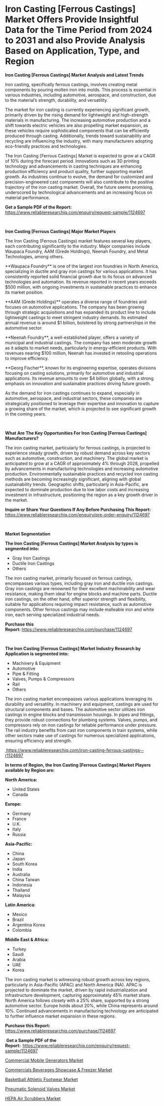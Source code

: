 <p><h1>Iron Casting [Ferrous Castings] Market Offers Provide Insightful Data for the Time Period from 2024 to 2031 and also Provide Analysis Based on Application, Type, and Region</h1></p><p><strong>Iron Casting [Ferrous Castings] Market Analysis and Latest Trends</strong></p>
<p><p>Iron casting, specifically ferrous castings, involves creating metal components by pouring molten iron into molds. This process is essential in various industries, including automotive, aerospace, and construction, due to the material’s strength, durability, and versatility.</p><p>The market for iron casting is currently experiencing significant growth, primarily driven by the rising demand for lightweight and high-strength materials in manufacturing. The increasing automotive production and a shift towards electric vehicles are also propelling market expansion, as these vehicles require sophisticated components that can be efficiently produced through casting. Additionally, trends toward sustainability and recycling are influencing the industry, with many manufacturers adopting eco-friendly practices and technologies.</p><p>The Iron Casting [Ferrous Castings] Market is expected to grow at a CAGR of 10% during the forecast period. Innovations such as 3D printing technology and advancements in casting techniques are enhancing production efficiency and product quality, further supporting market growth. As industries continue to evolve, the demand for customized and precision-engineered cast components will also contribute to the positive trajectory of the iron casting market. Overall, the future seems promising, underscored by technological advancements and an increasing focus on material performance.</p></p>
<p><strong>Get a Sample PDF of the Report:&nbsp;</strong> <a href="https://www.reliableresearchiq.com/enquiry/request-sample/1124697?utm_campaign=99&utm_medium=2&utm_source=Github&utm_content=ia&utm_term=05122024&utm_id=iron-casting-ferrous-castings">https://www.reliableresearchiq.com/enquiry/request-sample/1124697</a></p>
<p>&nbsp;</p>
<p><strong>Iron Casting [Ferrous Castings] Major Market Players</strong></p>
<p><p>The Iron Casting (Ferrous Castings) market features several key players, each contributing significantly to the industry. Major companies include Waupaca Foundry, AAM (Grede Holdings), Neenah Foundry, and Metal Technologies, among others. </p><p>**Waupaca Foundry** is one of the largest iron foundries in North America, specializing in ductile and gray iron castings for various applications. It has consistently reported solid financial growth due to its focus on advanced technologies and automation. Its revenue reported in recent years exceeds $500 million, with ongoing investments in sustainable practices to enhance its market position.</p><p>**AAM (Grede Holdings)** operates a diverse range of foundries and focuses on automotive applications. The company has been growing through strategic acquisitions and has expanded its product line to include lightweight castings to meet stringent industry demands. Its estimated annual revenue is around $1 billion, bolstered by strong partnerships in the automotive sector.</p><p>**Neenah Foundry**, a well-established player, offers a variety of municipal and industrial castings. The company has seen moderate growth as it adapts to market needs, particularly in energy-efficient products. With revenues nearing $100 million, Neenah has invested in retooling operations to improve efficiency.</p><p>**Georg Fischer**, known for its engineering expertise, operates divisions focusing on casting solutions, primarily for automotive and industrial applications. Its revenue amounts to over $4 billion globally, with a strong emphasis on innovation and sustainable practices driving future growth.</p><p>As the demand for iron castings continues to expand, especially in automotive, aerospace, and industrial sectors, these companies are strategically positioned to leverage their expertise and innovation to capture a growing share of the market, which is projected to see significant growth in the coming years.</p></p>
<p>&nbsp;</p>
<p><strong>What Are The Key Opportunities For Iron Casting [Ferrous Castings] Manufacturers?</strong></p>
<p><p>The iron casting market, particularly for ferrous castings, is projected to experience steady growth, driven by robust demand across key sectors such as automotive, construction, and machinery. The global market is anticipated to grow at a CAGR of approximately 4% through 2028, propelled by advancements in manufacturing technologies and increasing automotive production. Environmentally sustainable practices and recycled iron casting methods are becoming increasingly significant, aligning with global sustainability trends. Geographic shifts, particularly in Asia-Pacific, are expected to dominate production due to low labor costs and increasing investment in infrastructure, positioning the region as a key growth driver in the market.</p></p>
<p><strong>Inquire or Share Your Questions If Any Before Purchasing This Report:</strong> <a href="https://www.reliableresearchiq.com/enquiry/pre-order-enquiry/1124697?utm_campaign=99&utm_medium=2&utm_source=Github&utm_content=ia&utm_term=05122024&utm_id=iron-casting-ferrous-castings">https://www.reliableresearchiq.com/enquiry/pre-order-enquiry/1124697</a></p>
<p>&nbsp;</p>
<p><strong>Market Segmentation</strong></p>
<p><strong>The Iron Casting [Ferrous Castings] Market Analysis by types is segmented into:</strong></p>
<p><ul><li>Gray Iron Castings</li><li>Ductile Iron Castings</li><li>Others</li></ul></p>
<p><p>The iron casting market, primarily focused on ferrous castings, encompasses various types, including gray iron and ductile iron castings. Gray iron castings are renowned for their excellent machinability and wear resistance, making them ideal for engine blocks and machine parts. Ductile iron castings, on the other hand, offer superior strength and flexibility, suitable for applications requiring impact resistance, such as automotive components. Other ferrous castings may include malleable iron and white iron, each serving specialized industrial needs.</p></p>
<p><strong>Purchase this Report:&nbsp;</strong><a href="https://www.reliableresearchiq.com/purchase/1124697?utm_campaign=99&utm_medium=2&utm_source=Github&utm_content=ia&utm_term=05122024&utm_id=iron-casting-ferrous-castings">https://www.reliableresearchiq.com/purchase/1124697</a></p>
<p>&nbsp;</p>
<p><strong>The Iron Casting [Ferrous Castings] Market Industry Research by Application is segmented into:</strong></p>
<p><ul><li>Machinery & Equipment</li><li>Automotive</li><li>Pipe & Fitting</li><li>Valves, Pumps & Compressors</li><li>Rail</li><li>Others</li></ul></p>
<p><p>The iron casting market encompasses various applications leveraging its durability and versatility. In machinery and equipment, castings are used for structural components and bases. The automotive sector utilizes iron castings in engine blocks and transmission housings. In pipes and fittings, they provide robust connections for plumbing systems. Valves, pumps, and compressors rely on iron castings for reliable performance under pressure. The rail industry benefits from cast iron components in train systems, while other sectors make use of castings for numerous specialized applications, ensuring efficiency and strength.</p></p>
<p><a href="https://www.reliableresearchiq.com/iron-casting-ferrous-castings--r1124697?utm_campaign=99&utm_medium=2&utm_source=Github&utm_content=ia&utm_term=05122024&utm_id=iron-casting-ferrous-castings">&nbsp;https://www.reliableresearchiq.com/iron-casting-ferrous-castings--r1124697</a></p>
<p><strong>In terms of Region, the Iron Casting [Ferrous Castings] Market Players available by Region are:</strong></p>
<p>
    <p> <strong> North America: </strong>
        <ul>
            <li>United States</li>
            <li>Canada</li>
        </ul>
        </p> 
    <p> <strong> Europe: </strong>
        <ul>
            <li>Germany</li>
            <li>France</li>
            <li>U.K.</li>
            <li>Italy</li>
            <li>Russia</li>
        </ul>
        </p> 
    <p> <strong> Asia-Pacific: </strong>
        <ul>
            <li>China</li>
            <li>Japan</li>
            <li>South Korea</li>
            <li>India</li>
            <li>Australia</li>
            <li>China Taiwan</li>
            <li>Indonesia</li>
            <li>Thailand</li>
            <li>Malaysia</li>
        </ul>
        </p> 
    <p> <strong> Latin America: </strong>
        <ul>
            <li>Mexico</li>
            <li>Brazil</li>
            <li>Argentina Korea</li>
            <li>Colombia</li>
        </ul>
        </p> 
    <p> <strong> Middle East & Africa: </strong>
        <ul>
            <li>Turkey</li>
            <li>Saudi</li>
            <li>Arabia</li>
            <li>UAE</li>
            <li>Korea</li>
        </ul>
    </p>
    </p>
<p><p>The iron casting market is witnessing robust growth across key regions, particularly in Asia-Pacific (APAC) and North America (NA). APAC is projected to dominate the market, driven by rapid industrialization and infrastructure development, capturing approximately 45% market share. North America follows closely with a 25% share, supported by a strong automotive sector. Europe holds about 20%, while China represents around 10%. Continued advancements in manufacturing technology are anticipated to further influence market expansion in these regions.</p></p>
<p><strong>Purchase this Report: </strong><a href="https://www.reliableresearchiq.com/purchase/1124697?utm_campaign=99&utm_medium=2&utm_source=Github&utm_content=ia&utm_term=05122024&utm_id=iron-casting-ferrous-castings">https://www.reliableresearchiq.com/purchase/1124697</a></p>
<p>&nbsp;<strong>Get a Sample PDF of the Report:&nbsp;&nbsp;</strong><a href="https://www.reliableresearchiq.com/enquiry/request-sample/1124697?utm_campaign=99&utm_medium=2&utm_source=Github&utm_content=ia&utm_term=05122024&utm_id=iron-casting-ferrous-castings">https://www.reliableresearchiq.com/enquiry/request-sample/1124697</a></p>
<p><strong></strong></p>
<p><p><a href="https://www.linkedin.com/pulse/commercial-mobile-generators-market-size-forecast-2024-2031-zzqof?utm_campaign=99&utm_medium=2&utm_source=Github&utm_content=ia&utm_term=05122024&utm_id=iron-casting-ferrous-castings">Commercial Mobile Generators Market</a></p><p><a href="https://github.com/stephaniwo144/Market-Research-Report-List-1/blob/main/commercials-beverages-showcase-freezer-market.md?utm_campaign=99&utm_medium=2&utm_source=Github&utm_content=ia&utm_term=05122024&utm_id=iron-casting-ferrous-castings">Commercials Beverages Showcase & Freezer Market</a></p><p><a href="https://issuu.com/reportprime-2/docs/basketball-athletic-footwear-market-size-2030.pptx?utm_campaign=99&utm_medium=2&utm_source=Github&utm_content=ia&utm_term=05122024&utm_id=iron-casting-ferrous-castings">Basketball Athletic Footwear Market</a></p><p><a href="https://www.linkedin.com/pulse/pneumatic-solenoid-valves-market-report-exploring-growth-trends-dtmrf?utm_campaign=99&utm_medium=2&utm_source=Github&utm_content=ia&utm_term=05122024&utm_id=iron-casting-ferrous-castings">Pneumatic Solenoid Valves Market</a></p><p><a href="https://issuu.com/reportprime-2/docs/hepa-air-scrubbers-market-size-2030.pptx?utm_campaign=99&utm_medium=2&utm_source=Github&utm_content=ia&utm_term=05122024&utm_id=iron-casting-ferrous-castings">HEPA Air Scrubbers Market</a></p></p>